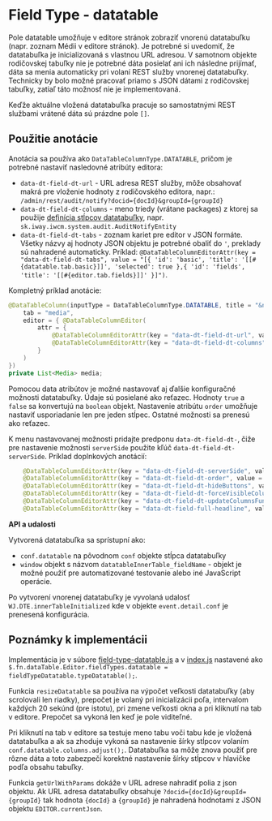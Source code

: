 # Field Type - datatable

Pole datatable umožňuje v editore stránok zobraziť vnorenú datatabuľku (napr. zoznam Médii v editore stránok). Je potrebné si uvedomiť, že datatabuľka je inicializovaná s vlastnou URL adresou. V samotnom objekte rodičovskej tabuľky nie je potrebné dáta posielať ani ich následne prijímať, dáta sa menia automaticky pri volaní REST služby vnorenej datatabuľky. Technicky by bolo možné pracovať priamo s JSON dátami z rodičovskej tabuľky, zatiaľ táto možnosť nie je implementovaná.

Keďže aktuálne vložená datatabuľka pracuje so samostatnými REST službami vrátené dáta sú prázdne pole ```[]```.

## Použitie anotácie

Anotácia sa používa ako ```DataTableColumnType.DATATABLE```, pričom je potrebné nastaviť nasledovné atribúty editora:

- ```data-dt-field-dt-url``` - URL adresa REST služby, môže obsahovať makrá pre vloženie hodnoty z rodičovského editora, napr.: ```/admin/rest/audit/notify?docid={docId}&groupId={groupId}```
- ```data-dt-field-dt-columns``` - meno triedy (vrátane packages) z ktorej sa použije [definícia stĺpcov datatabuľky](datatable-columns.md), napr. ```sk.iway.iwcm.system.audit.AuditNotifyEntity```
- `data-dt-field-dt-tabs` - zoznam kariet pre editor v JSON formáte. Všetky názvy aj hodnoty JSON objektu je potrebné obaliť do `'`, preklady sú nahradené automaticky. Príklad: `@DataTableColumnEditorAttr(key = "data-dt-field-dt-tabs", value = "[{ 'id': 'basic', 'title': '[[#{datatable.tab.basic}]]', 'selected': true },{ 'id': 'fields', 'title': '[[#{editor.tab.fields}]]' }]")`.

Kompletný príklad anotácie:

```java
@DataTableColumn(inputType = DataTableColumnType.DATATABLE, title = "&nbsp;",
    tab = "media",
    editor = { @DataTableColumnEditor(
        attr = {
            @DataTableColumnEditorAttr(key = "data-dt-field-dt-url", value = "/admin/rest/audit/notify"),
            @DataTableColumnEditorAttr(key = "data-dt-field-dt-columns", value = "sk.iway.iwcm.system.audit.AuditNotifyEntity")
        }
    )
})
private List<Media> media;
```

Pomocou data atribútov je možné nastavovať aj ďalšie konfiguračné možnosti datatabuľky. Údaje sú posielané ako reťazec. Hodnoty ```true``` a ```false``` sa konvertujú na ```boolean``` objekt. Nastavenie atribútu ```order``` umožňuje nastaviť usporiadanie len pre jeden stĺpec. Ostatné možnosti sa prenesú ako reťazec.

K menu nastavovanej možnosti pridajte predponu ```data-dt-field-dt-```, čiže pre nastavenie možnosti ```serverSide``` použite kľúč ```data-dt-field-dt-serverSide```. Príklad doplnkových anotácií:

```java
    @DataTableColumnEditorAttr(key = "data-dt-field-dt-serverSide", value = "false"), //vypnutie serveroveho strankovania/vyhladavania
    @DataTableColumnEditorAttr(key = "data-dt-field-dt-order", value = "2,desc"), //nastavenie usporiadania podla 2. stlpca
    @DataTableColumnEditorAttr(key = "data-dt-field-dt-hideButtons", value = "create,edit,remove,import,celledit") //vypnutie zobrazenia uvedenych tlacidiel
    @DataTableColumnEditorAttr(key = "data-dt-field-dt-forceVisibleColumns", value = "groupId,fullPath"), //vynuti zobrazenie len uvedenych stlpcov
    @DataTableColumnEditorAttr(key = "data-dt-field-dt-updateColumnsFunction", value = "updateColumnsGroupDetails"), //JS funkcia ktora sa zavola pre upravu zoznamu stlpcov
    @DataTableColumnEditorAttr(key = "data-dt-field-full-headline", value = "user.group.groups_title") //nadpis nad datatabulkou na celu sirku okna
```

**API a udalosti**

Vytvorená datatabuľka sa sprístupní ako:

- ```conf.datatable``` na pôvodnom ```conf``` objekte stĺpca datatabuľky
- ```window``` objekt s názvom ```datatableInnerTable_fieldName``` - objekt je možné použiť pre automatizované testovanie alebo iné JavaScript operácie.

Po vytvorení vnorenej datatabuľky je vyvolaná udalosť ```WJ.DTE.innerTableInitialized``` kde v objekte ```event.detail.conf``` je prenesená konfigurácia.

## Poznámky k implementácii

Implementácia je v súbore [field-type-datatable.js](../../../src/main/webapp/admin/v9/npm_packages/webjetdatatables/field-type-datatable.js) a v [index.js](../../../src/main/webapp/admin/v9/npm_packages/webjetdatatables/index.js) nastavené ako ```$.fn.dataTable.Editor.fieldTypes.datatable = fieldTypeDatatable.typeDatatable();```.

Funkcia ```resizeDatatable``` sa používa na výpočet veľkosti datatabuľky (aby scrolovali len riadky), prepočet je volaný pri inicializácii poľa, intervalom každých 20 sekúnd (pre istotu), pri zmene veľkosti okna a pri kliknutí na tab v editore. Prepočet sa vykoná len keď je pole viditeľné.

Pri kliknutí na tab v editore sa testuje meno tabu voči tabu kde je vložená datatabuľka a ak sa zhoduje vykoná sa nastavenie šírky stĺpcov volaním ```conf.datatable.columns.adjust();```. Datatabuľka sa môže znova použiť pre rôzne dáta a toto zabezpečí korektné nastavenie šírky stĺpcov v hlavičke podľa obsahu tabuľky.

Funkcia ```getUrlWithParams``` dokáže v URL adrese nahradiť polia z json objektu. Ak URL adresa datatabuľky obsahuje ```?docid={docId}&groupId={groupId}``` tak hodnota ```{docId}``` a ```{groupId}``` je nahradená hodnotami z JSON objektu ```EDITOR.currentJson```.

